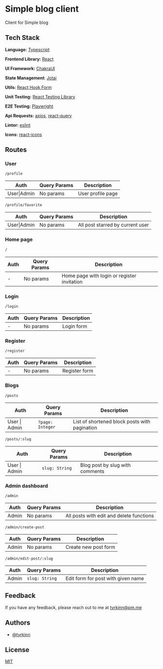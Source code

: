 
# Simple blog client

Client for Simple blog


## Tech Stack

**Language:** [Typescript](https://www.typescriptlang.org/)

**Frontend Library:** [React](https://reactjs.org/)

**UI Framework:** [ChakraUI](https://chakra-ui.com/)

**State Management**: [Jotai](https://jotai.org/)

**Utils:** [React Hook Form](https://react-hook-form.com/)

**Unit Testing:** [React Testing Library](https://testing-library.com/docs/react-testing-library/intro/)

**E2E Testing:** [Playwright](https://playwright.dev/)

**Api Requests:** [axios](https://axios-http.com/docs/intro), [react-query](https://react-query.tanstack.com/)

**Linter:** [eslint](https://eslint.org/)

**Icons:** [react-icons](https://react-icons.github.io/react-icons/)

## Routes

### User

```
/profile
```
| Auth | Query Params | Description |
| --- | --- | --- |
| User\|Admin | No params | User profile page |

```
/profile/favorite
```
| Auth | Query Params | Description |
| --- | --- | --- |
| User\|Admin | No params | All post starred by current user |

### Home page

```
/
```
| Auth | Query Params | Description |
| --- | --- | --- |
| - | No params | Home page with login or register invitation |

### Login

```
/login
```
| Auth | Query Params | Description |
| --- | --- | --- |
| - | No params | Login form |


### Register

```
/register
```

| Auth | Query Params | Description |
| --- | --- | --- |
| - | No params | Register form |

### Blogs

```
/posts
```
| Auth | Query Params | Description |
| --- | --- | --- |
| User \| Admin | `?page: Integer` | List of shortened block posts with pagination |

```
/posts/:slug
```
| Auth | Query Params | Description |
| --- | --- | --- |
| User \| Admin | `slug: String` | Blog post by slug with comments |


### Admin dashboard

```
/admin
```
| Auth | Query Params | Description |
| --- | --- | --- |
| Admin | No params | All posts with edit and delete functions |

```
/admin/create-post
```

| Auth | Query Params | Description |
| --- | --- | --- |
| Admin | No params | Create new post form |

```
/admin/edit-post/:slug
```

| Auth | Query Params | Description |
| --- | --- | --- |
| Admin | `slug: String` | Edit form for post with given name |





## Feedback

If you have any feedback, please reach out to me at tyrkinn@pm.me


## Authors

- [@tyrkinn](https://github.com/tyrkinn)


## License

[MIT](https://choosealicense.com/licenses/mit/)
